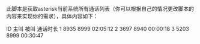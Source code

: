 此脚本是获取asterisk当前系统所有通话列表（你可以根据自己的情况更改脚本的内容来实现你的需求），具体内容如下：

ID   主叫   被叫    通话时长
1    8935   8999    02:05:12
2    3697   8940    00:00:18
3    5203   8999    00:30:47
